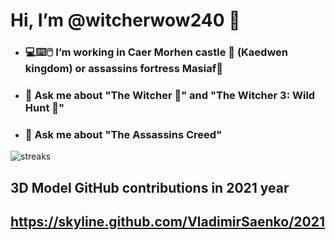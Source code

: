 # Hi, I’m @witcherwow240 🐺 
- ### 💻⌨️🖱️ I’m working in Caer Morhen castle 🏰 (Kaedwen kingdom) or assassins fortress Masiaf🏰
- ### 💬 Ask me about "The Witcher 🐺" and "The Witcher 3: Wild Hunt 🐺"
- ### 💬 Ask me about "The Assassins Creed"

<!-- [![Typing SVG](https://readme-typing-svg.herokuapp.com?color=38F752&lines=Hello+there%2C+I+am+witcherwow240!+;I+am+a+future+Front-End+Developer+)](https://git.io/typing-svg) -->

<img align="center" src="https://github-readme-streak-stats.herokuapp.com/?user=VladimirSaenko&theme=tokyonight" alt="streaks"/></p>

<!-- <p align="center"><img src="https://github-profile-trophy.vercel.app/?username=VladimirSaenko&no-bg=true&theme=dracula&no-frame=true&column=7&margin-w=15&margin-h=15" alt="trophies"/></p> -->

<!-- <hr>
<h3 align="center">Visitor Count</h3>
<a align="center" href="https://profile-counter.glitch.me/{VladimirSaenko}/count.svg">
  
  ![VisitorCount](https://profile-counter.glitch.me/{VladimirSaenko}/count.svg)  
  
</a>
<hr> -->

## 3D Model GitHub contributions in 2021 year

## https://skyline.github.com/VladimirSaenko/2021

<!--
**VladimirSaenko/VladimirSaenko** is a ✨ _special_ ✨ repository because its `README.md` (this file) appears on your GitHub profile.
Here are some ideas to get you started:

- 🔭 I’m currently working on 
- 🌱 I’m currently learning ...
- 👯 I’m looking to collaborate on ...
- 🤔 I’m looking for help with ...
- 📫 How to reach me: ...
- 😄 Pronouns: ...
- ⚡ Fun fact: ...
-->
